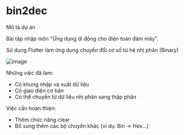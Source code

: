 # bin2dec

Mô tả dự án

Bài tập nhập môn "Ứng dụng di động cho điện toán đám mây".

Sử dụng Flutter làm ứng dụng chuyển đổi cơ số từ hệ nhị phân (Binary)

![image](https://user-images.githubusercontent.com/27027746/109842708-ef72d000-7c7c-11eb-805b-4054b00db86e.png)

Những việc đã làm:
+ Có khung nhập và xuất dữ liệu
+ Có giao diện cơ bản
+ Có thể chuyển từ dữ liệu nhị phân sang thập phân

Việc cần hoàn thiện:
+ Thêm chức năng clear
+ Bổ sung thêm các bộ chuyển khác (ví dụ: Bin -> Hex...)
